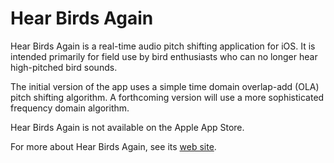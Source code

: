 # Hear Birds Again

Hear Birds Again is a real-time audio pitch shifting application for iOS.
It is intended primarily for field use by bird enthusiasts who can no longer
hear high-pitched bird sounds.

The initial version of the app uses a simple time domain overlap-add (OLA)
pitch shifting algorithm. A forthcoming version will use a more sophisticated
frequency domain algorithm.

Hear Birds Again is not available on the Apple App Store.

For more about Hear Birds Again, see its [web site](https://hearbirdsagain.org).
